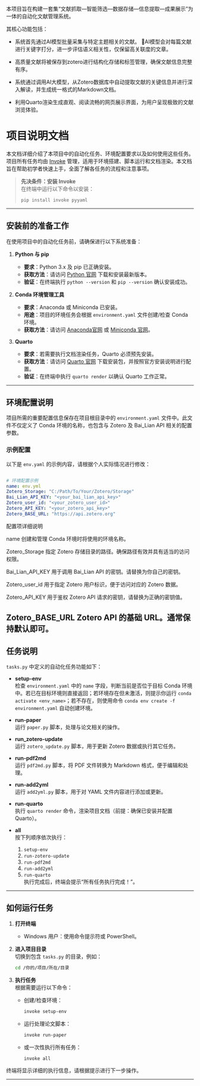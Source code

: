 本项目旨在构建一套集“文献抓取—智能筛选—数据存储—信息提取—成果展示”为一体的自动化文献管理系统。

其核心功能包括：

- 系统首先通过AI模型批量采集与特定主题相关的文献。 AI模型会对每篇文献进行关键字打分，进一步评估语义相关性，仅保留高关联度的文章。

- 高质量文献将被保存到zotero进行结构化存储和标签管理，确保文献信息完整有序。

- 系统通过调用AI大模型，从Zotero数据库中自动提取文献的关键信息并进行深入解读，并生成统一格式的Markdown文档。

- 利用Quarto渲染生成直观、阅读流畅的网页展示界面，为用户呈现极致的文献浏览体验。


# 项目说明文档

本文档详细介绍了本项目中的自动化任务、环境配置要求以及如何使用这些任务。项目所有任务均由 [Invoke](https://www.pyinvoke.org/) 管理，适用于环境搭建、脚本运行和文档渲染。本文档旨在帮助初学者快速上手，全面了解各任务的流程和注意事项。

> **先决条件：安装 Invoke**  
> 在终端中运行以下命令以安装：
> ```bash
> pip install invoke pyyaml
> 
> ```

---

## 安装前的准备工作

在使用项目中的自动化任务前，请确保进行以下系统准备：

1. **Python 与 pip**  
   - **要求**：Python 3.x 及 pip 已正确安装。  
   - **获取方法**：请访问 [Python 官网](https://www.python.org/downloads/) 下载和安装最新版本。  
   - **验证**：在终端执行 `python --version` 和 `pip --version` 确认安装成功。

2. **Conda 环境管理工具**  
   - **要求**：Anaconda 或 Miniconda 已安装。  
   - **用途**：项目的环境任务会根据 `environment.yaml` 文件创建/检查 Conda 环境。  
   - **获取方法**：请访问 [Anaconda官网](https://www.anaconda.com/products/individual) 或 [Miniconda 官网](https://docs.conda.io/en/latest/miniconda.html)。

3. **Quarto**  
   - **要求**：若需要执行文档渲染任务，Quarto 必须预先安装。  
   - **获取方法**：请访问 [Quarto 官网](https://quarto.org/) 下载安装包，并按照官方安装说明进行配置。  
   - **验证**：在终端中执行 `quarto render` 以确认 Quarto 工作正常。

---

## 环境配置说明

项目所需的重要配置信息保存在项目根目录中的 `environment.yaml` 文件中。此文件不仅定义了 Conda 环境的名称，也包含与 Zotero 及 Bai_Lian API 相关的配置参数。  

### 示例配置

以下是 `env.yaml` 的示例内容，请根据个人实际情况进行修改：

```yaml

# 环境配置示例
name: env.yml
Zotero_Storage: "C:/Path/To/Your/Zotero/Storage"   
Bai_Lian_API_KEY: "<your_bai_lian_api_key>"
Zotero_user_id: "<your_zotero_user_id>"
Zotero_API_KEY: "<your_zotero_api_key>"
Zotero_BASE_URL: "https://api.zotero.org"

```
配置项详细说明

name 创建和管理 Conda 环境时将使用的环境名称。

Zotero_Storage 指定 Zotero 存储目录的路径。确保路径有效并具有适当的访问权限。

Bai_Lian_API_KEY 用于调用 Bai_Lian API 的密钥。请替换为你自己的密钥。

Zotero_user_id 用于指定 Zotero 用户标识，便于访问对应的 Zotero 数据。

Zotero_API_KEY 用于鉴权 Zotero API 请求的密钥，请替换为正确的密钥值。

Zotero_BASE_URL Zotero API 的基础 URL。通常保持默认即可。
---

## 任务说明

`tasks.py` 中定义的自动化任务功能如下：

- **setup-env**  
  检查 `environment.yaml` 中的 `name` 字段，判断当前是否位于目标 Conda 环境中。若已在目标环境则直接返回；若环境存在但未激活，则提示你运行 `conda activate <env_name>`；若不存在，则使用命令 `conda env create -f environment.yaml` 自动创建环境。

- **run-paper**  
  运行 `paper.py` 脚本，处理与论文相关的操作。

- **run_zotero-update**  
  运行 `zotero_update.py` 脚本，用于更新 Zotero 数据或执行其它任务。

- **run-pdf2md**  
  运行 `pdf2md.py` 脚本，将 PDF 文件转换为 Markdown 格式，便于编辑和处理。

- **run-add2yml**  
  运行 `add2yml.py` 脚本，用于对 YAML 文件内容进行添加或更新。

- **run-quarto**  
  执行 `quarto render` 命令，渲染项目文档（前提：确保已安装并配置 Quarto）。

- **all**  
  按下列顺序依次执行：  
  1. `setup-env`  
  2. `run-zotero-update`  
  3. `run-pdf2md`  
  4. `run-add2yml`  
  5. `run-quarto`  
  执行完成后，终端会提示“所有任务执行完成！”。

---

## 如何运行任务

1. **打开终端**  
   - Windows 用户：使用命令提示符或 PowerShell。  

2. **进入项目目录**  
   切换到包含 `tasks.py` 的目录，例如：  
   ```bash
   cd /你的/项目/所在/目录
   ```

3. **执行任务**  
   根据需要运行以下命令：  
   - 创建/检查环境：  
     ```bash
     invoke setup-env
     ```
   - 运行处理论文脚本：  
     ```bash
     invoke run-paper
     ```
   - 或一次性执行所有任务：  
     ```bash
     invoke all
     ```

终端将显示详细的执行信息，请根据提示进行下一步操作。

---
